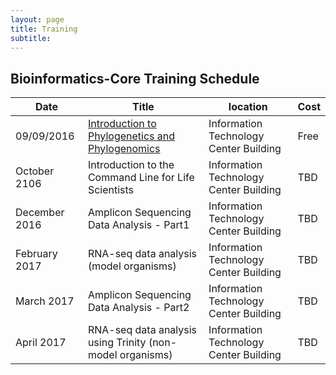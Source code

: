 ```yaml
---
layout: page
title: Training
subtitle: 
---
```



Bioinformatics-Core Training Schedule
-------------------------------------


| Date       | Title						         | location                                | Cost  |
| ---------- | -----------------------------------------------           | --------------------------------------- | ----- |
| 09/09/2016    | [Introduction to Phylogenetics and Phylogenomics](details/phylogenetics/)      	 | Information Technology Center Building  | Free  |
| October 2106  | Introduction to the Command Line for Life Scientists 	 | Information Technology Center Building  | TBD   |
| December 2016 | Amplicon Sequencing Data Analysis - Part1     	    	 | Information Technology Center Building  | TBD   |
| February 2017 | RNA-seq data analysis (model organisms)     	    	 | Information Technology Center Building  | TBD   |
| March 2017    | Amplicon Sequencing Data Analysis - Part2     	         | Information Technology Center Building  | TBD   |
| April 2017    | RNA-seq data analysis using Trinity (non-model organisms) | Information Technology Center Building  | TBD   |

